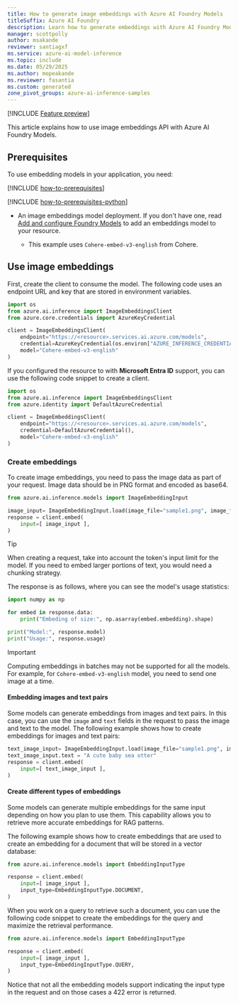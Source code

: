 ```yaml
---
title: How to generate image embeddings with Azure AI Foundry Models
titleSuffix: Azure AI Foundry
description: Learn how to generate embeddings with Azure AI Foundry Models
manager: scottpolly
author: msakande
reviewer: santiagxf
ms.service: azure-ai-model-inference
ms.topic: include
ms.date: 05/29/2025
ms.author: mopeakande
ms.reviewer: fasantia
ms.custom: generated
zone_pivot_groups: azure-ai-inference-samples
---
```


[!INCLUDE [Feature preview](~/reusable-content/ce-skilling/azure/includes/ai-studio/includes/feature-preview.md)]


This article explains how to use image embeddings API with Azure AI Foundry Models.


## Prerequisites

To use embedding models in your application, you need:

[!INCLUDE [how-to-prerequisites](../how-to-prerequisites.md)]

[!INCLUDE [how-to-prerequisites-python](../how-to-prerequisites-python.md)]

* An image embeddings model deployment. If you don't have one, read [Add and configure Foundry Models](../../how-to/create-model-deployments.md) to add an embeddings model to your resource.

  * This example uses `Cohere-embed-v3-english` from Cohere.


## Use image embeddings

First, create the client to consume the model. The following code uses an endpoint URL and key that are stored in environment variables.


```python
import os
from azure.ai.inference import ImageEmbeddingsClient
from azure.core.credentials import AzureKeyCredential

client = ImageEmbeddingsClient(
    endpoint="https://<resource>.services.ai.azure.com/models",
    credential=AzureKeyCredential(os.environ["AZURE_INFERENCE_CREDENTIAL"]),
    model="Cohere-embed-v3-english"
)
```

If you configured the resource to with **Microsoft Entra ID** support, you can use the following code snippet to create a client.

```python
import os
from azure.ai.inference import ImageEmbeddingsClient
from azure.identity import DefaultAzureCredential

client = ImageEmbeddingsClient(
    endpoint="https://<resource>.services.ai.azure.com/models",
    credential=DefaultAzureCredential(),
    model="Cohere-embed-v3-english"
)
```

### Create embeddings

To create image embeddings, you need to pass the image data as part of your request. Image data should be in PNG format and encoded as base64.

```python
from azure.ai.inference.models import ImageEmbeddingInput

image_input= ImageEmbeddingInput.load(image_file="sample1.png", image_format="png")
response = client.embed(
    input=[ image_input ],
)
```

> [!TIP]
> When creating a request, take into account the token's input limit for the model. If you need to embed larger portions of text, you would need a chunking strategy.

The response is as follows, where you can see the model's usage statistics:


```python
import numpy as np

for embed in response.data:
    print("Embeding of size:", np.asarray(embed.embedding).shape)

print("Model:", response.model)
print("Usage:", response.usage)
```

> [!IMPORTANT]
> Computing embeddings in batches may not be supported for all the models. For example, for `Cohere-embed-v3-english` model, you need to send one image at a time.

#### Embedding images and text pairs

Some models can generate embeddings from images and text pairs. In this case, you can use the `image` and `text` fields in the request to pass the image and text to the model. The following example shows how to create embeddings for images and text pairs:


```python
text_image_input= ImageEmbeddingInput.load(image_file="sample1.png", image_format="png")
text_image_input.text = "A cute baby sea otter"
response = client.embed(
    input=[ text_image_input ],
)
```

#### Create different types of embeddings

Some models can generate multiple embeddings for the same input depending on how you plan to use them. This capability allows you to retrieve more accurate embeddings for RAG patterns. 

The following example shows how to create embeddings that are used to create an embedding for a document that will be stored in a vector database:


```python
from azure.ai.inference.models import EmbeddingInputType

response = client.embed(
    input=[ image_input ],
    input_type=EmbeddingInputType.DOCUMENT,
)
```

When you work on a query to retrieve such a document, you can use the following code snippet to create the embeddings for the query and maximize the retrieval performance.


```python
from azure.ai.inference.models import EmbeddingInputType

response = client.embed(
    input=[ image_input ],
    input_type=EmbeddingInputType.QUERY,
)
```

Notice that not all the embedding models support indicating the input type in the request and on those cases a 422 error is returned.
